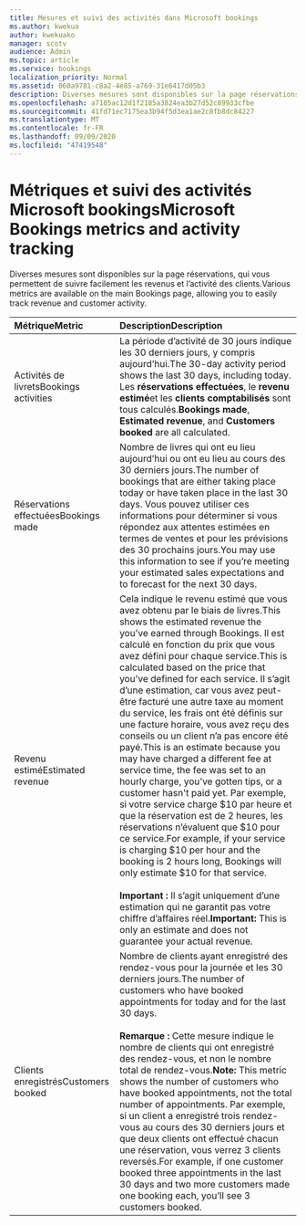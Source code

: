 ```yaml
---
title: Mesures et suivi des activités dans Microsoft bookings
ms.author: kwekua
author: kwekuako
manager: scotv
audience: Admin
ms.topic: article
ms.service: bookings
localization_priority: Normal
ms.assetid: 060a9781-c8a2-4e85-a769-31e6417d05b3
description: Diverses mesures sont disponibles sur la page réservations, qui vous permettent de suivre facilement les revenus et l’activité des clients.
ms.openlocfilehash: a7185ac12d1f2185a3824ea3b27d52c89933cfbe
ms.sourcegitcommit: 41fd71ec7175ea3b94f5d3ea1ae2c8fb8dc84227
ms.translationtype: MT
ms.contentlocale: fr-FR
ms.lasthandoff: 09/09/2020
ms.locfileid: "47419548"
---
```

# <a name="microsoft-bookings-metrics-and-activity-tracking"></a><span data-ttu-id="3a963-103">Métriques et suivi des activités Microsoft bookings</span><span class="sxs-lookup"><span data-stu-id="3a963-103">Microsoft Bookings metrics and activity tracking</span></span>

<span data-ttu-id="3a963-104">Diverses mesures sont disponibles sur la page réservations, qui vous permettent de suivre facilement les revenus et l’activité des clients.</span><span class="sxs-lookup"><span data-stu-id="3a963-104">Various metrics are available on the main Bookings page, allowing you to easily track revenue and customer activity.</span></span>

| <span data-ttu-id="3a963-105">Métrique</span><span class="sxs-lookup"><span data-stu-id="3a963-105">Metric</span></span> | <span data-ttu-id="3a963-106">Description</span><span class="sxs-lookup"><span data-stu-id="3a963-106">Description</span></span> |
|:---|:---|
| <span data-ttu-id="3a963-107">Activités de livrets</span><span class="sxs-lookup"><span data-stu-id="3a963-107">Bookings activities</span></span> | <span data-ttu-id="3a963-108">La période d’activité de 30 jours indique les 30 derniers jours, y compris aujourd’hui.</span><span class="sxs-lookup"><span data-stu-id="3a963-108">The 30-day activity period shows the last 30 days, including today.</span></span> <span data-ttu-id="3a963-109">Les **réservations effectuées**, le **revenu estimé**et les **clients comptabilisés** sont tous calculés.</span><span class="sxs-lookup"><span data-stu-id="3a963-109">**Bookings made**, **Estimated revenue**, and **Customers booked** are all calculated.</span></span> |
| <span data-ttu-id="3a963-110">Réservations effectuées</span><span class="sxs-lookup"><span data-stu-id="3a963-110">Bookings made</span></span> | <span data-ttu-id="3a963-111">Nombre de livres qui ont eu lieu aujourd’hui ou ont eu lieu au cours des 30 derniers jours.</span><span class="sxs-lookup"><span data-stu-id="3a963-111">The number of bookings that are either taking place today or have taken place in the last 30 days.</span></span> <span data-ttu-id="3a963-112">Vous pouvez utiliser ces informations pour déterminer si vous répondez aux attentes estimées en termes de ventes et pour les prévisions des 30 prochains jours.</span><span class="sxs-lookup"><span data-stu-id="3a963-112">You may use this information to see if you’re meeting your estimated sales expectations and to forecast for the next 30 days.</span></span> |
| <span data-ttu-id="3a963-113">Revenu estimé</span><span class="sxs-lookup"><span data-stu-id="3a963-113">Estimated revenue</span></span> | <span data-ttu-id="3a963-114">Cela indique le revenu estimé que vous avez obtenu par le biais de livres.</span><span class="sxs-lookup"><span data-stu-id="3a963-114">This shows the estimated revenue the you’ve earned through Bookings.</span></span> <span data-ttu-id="3a963-115">Il est calculé en fonction du prix que vous avez défini pour chaque service.</span><span class="sxs-lookup"><span data-stu-id="3a963-115">This is calculated based on the price that you’ve defined for each service.</span></span> <span data-ttu-id="3a963-116">Il s’agit d’une estimation, car vous avez peut-être facturé une autre taxe au moment du service, les frais ont été définis sur une facture horaire, vous avez reçu des conseils ou un client n’a pas encore été payé.</span><span class="sxs-lookup"><span data-stu-id="3a963-116">This is an estimate because you may have charged a different fee at service time, the fee was set to an hourly charge, you’ve gotten tips, or a customer hasn't paid yet.</span></span> <span data-ttu-id="3a963-117">Par exemple, si votre service charge $10 par heure et que la réservation est de 2 heures, les réservations n’évaluent que $10 pour ce service.</span><span class="sxs-lookup"><span data-stu-id="3a963-117">For example, if your service is charging $10 per hour and the booking is 2 hours long, Bookings will only estimate $10 for that service.</span></span><br/><br/><span data-ttu-id="3a963-118">**Important :** Il s’agit uniquement d’une estimation qui ne garantit pas votre chiffre d’affaires réel.</span><span class="sxs-lookup"><span data-stu-id="3a963-118">**Important:** This is only an estimate and does not guarantee your actual revenue.</span></span> |
| <span data-ttu-id="3a963-119">Clients enregistrés</span><span class="sxs-lookup"><span data-stu-id="3a963-119">Customers booked</span></span> | <span data-ttu-id="3a963-120">Nombre de clients ayant enregistré des rendez-vous pour la journée et les 30 derniers jours.</span><span class="sxs-lookup"><span data-stu-id="3a963-120">The number of customers who have booked appointments for today and for the last 30 days.</span></span><br/><br/><span data-ttu-id="3a963-121">**Remarque :** Cette mesure indique le nombre de clients qui ont enregistré des rendez-vous, et non le nombre total de rendez-vous.</span><span class="sxs-lookup"><span data-stu-id="3a963-121">**Note:** This metric shows the number of customers who have booked appointments, not the total number of appointments.</span></span> <span data-ttu-id="3a963-122">Par exemple, si un client a enregistré trois rendez-vous au cours des 30 derniers jours et que deux clients ont effectué chacun une réservation, vous verrez 3 clients reversés.</span><span class="sxs-lookup"><span data-stu-id="3a963-122">For example, if one customer booked three appointments in the last 30 days and two more customers made one booking each, you’ll see 3 customers booked.</span></span> |
